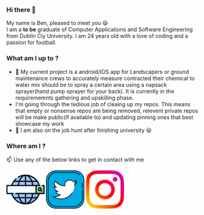 ### Hi there 👋   
My name is Ben, pleased to meet you :smiley:  
I am a **to be** graduate of Computer Applications and Software Engineering from Dublin Ciy University. I am 24 years old with a love of coding and a passion for football.
  
### What am I up to ?
- 🔭 My current project is a android/IOS app for Landscapers or ground maintenance crews to accurately measure contracted their chemical to water mix should be to spray a certain area using a napsack sprayer(hand pump sprayer for your back).  It is currently in the requirememnts gathering and upskilling phase.  
- I'm going through the tedious job of cleaing up my repos. This means that empty or nonsense repos are being removed, relevent private repos will be make public(If available to) and updating pinning ones that best showcase my work    
- 🌱 I am also on the job hunt after finishing university :smiley:  
  
### Where am I ?
📫 Use any of the below links to get in contact with me  

<a href="https://benjimanclarke.ie"><img src="web-search-engine.png" alt="website icon" width="100" style="padding-right:20; padding-left: 100"/></a>
<a href="https://twitter.com/benjithedev"><img src="twitter.png" alt="twitter icon" width="100" style="padding-right:20"/></a>
<a href="https://instagram.com/benthedev"><img src="instagram.png" alt="instagram icon" width="100" style="padding-right:20"/></a>  

<!--
**benji2512/benji2512** is a ✨ _special_ ✨ repository because its `README.md` (this file) appears on your GitHub profile.

Here are some ideas to get you started:
- 👯 I’m looking to collaborate on ...
- 🤔 I’m looking for help with ...
- 💬 Ask me about ...
- 📫 How to reach me: ...
- 😄 Pronouns: ...
- ⚡ Fun fact: ...
-->

